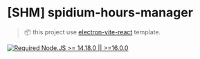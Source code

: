 # [SHM] spidium-hours-manager

> 📦 this project use [electron-vite-react](https://github.com/electron-vite/electron-vite-react) template.

[![Required Node.JS >= 14.18.0 || >=16.0.0](https://img.shields.io/static/v1?label=node&message=14.18.0%20||%20%3E=16.0.0&logo=node.js&color=3f893e)](https://nodejs.org/about/releases)
